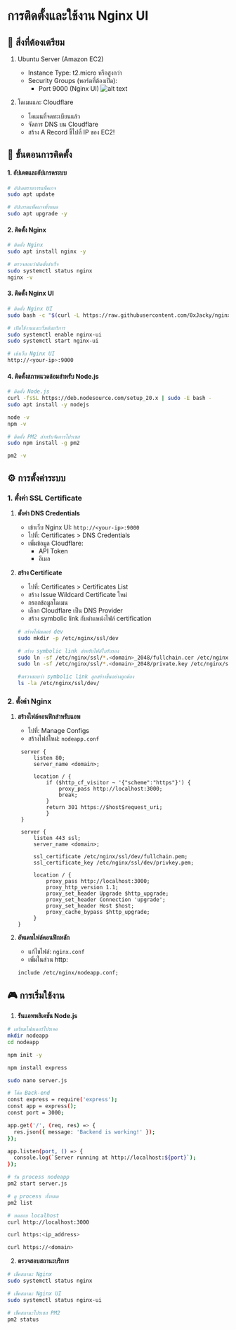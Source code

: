 # การติดตั้งและใช้งาน Nginx UI

## 📝 สิ่งที่ต้องเตรียม
1. Ubuntu Server (Amazon EC2)
   - Instance Type: t2.micro หรือสูงกว่า
   - Security Groups (พอร์ตที่ต้องเปิด):
     - Port 9000 (Nginx UI)
     ![alt text](amazone/4.png)

2. โดเมนและ Cloudflare
   - โดเมนที่จดทะเบียนแล้ว
   - จัดการ DNS บน Cloudflare
   - สร้าง A Record ชี้ไปที่ IP ของ EC2!

## 🚀 ขั้นตอนการติดตั้ง
#### 1. อัปเดตและอัปเกรดระบบ
```bash
# อัปเดตรายการแพ็คเกจ
sudo apt update

# อัปเกรดแพ็คเกจทั้งหมด
sudo apt upgrade -y
```

#### 2. ติดตั้ง Nginx
```bash
# ติดตั้ง Nginx
sudo apt install nginx -y

# ตรวจสอบว่าติดตั้งสำเร็จ
sudo systemctl status nginx
nginx -v
```

#### 3. ติดตั้ง Nginx UI
```bash
# ติดตั้ง Nginx UI
sudo bash -c "$(curl -L https://raw.githubusercontent.com/0xJacky/nginx-ui/main/install.sh)" @ install

# เปิดใช้งานและเริ่มต้นบริการ
sudo systemctl enable nginx-ui
sudo systemctl start nginx-ui

# เข้าเว็บ Nginx UI
http://<your-ip>:9000
```

#### 4. ติดตั้งสภาพแวดล้อมสำหรับ Node.js
```bash
# ติดตั้ง Node.js
curl -fsSL https://deb.nodesource.com/setup_20.x | sudo -E bash -
sudo apt install -y nodejs

node -v
npm -v

# ติดตั้ง PM2 สำหรับจัดการโปรเซส
sudo npm install -g pm2

pm2 -v
```


## ⚙️ การตั้งค่าระบบ

### 1. ตั้งค่า SSL Certificate

1. **ตั้งค่า DNS Credentials**
   - เข้าเว็บ Nginx UI: `http://<your-ip>:9000`
   - ไปที่: Certificates > DNS Credentials
   - เพิ่มข้อมูล Cloudflare:
     - API Token
     - อีเมล

2. **สร้าง Certificate**
   - ไปที่: Certificates > Certificates List
   - สร้าง Issue Wildcard Certificate ใหม่
   - กรอกข้อมูลโดเมน
   - เลือก Cloudflare เป็น DNS Provider
   - สร้าง symbolic link กับตำแหน่งไฟล์ certification
   ```bash
   # สร้างโฟลเดอร์ dev 
   sudo mkdir -p /etc/nginx/ssl/dev

   # สร้าง symbolic link สำหรับไฟล์ใบรับรอง
   sudo ln -sf /etc/nginx/ssl/*.<domain>_2048/fullchain.cer /etc/nginx/ssl/dev/fullchain.pem
   sudo ln -sf /etc/nginx/ssl/*.<domain>_2048/private.key /etc/nginx/ssl/dev/privkey.pem
   
   #ตรวจสอบว่า symbolic link ถูกสร้างขึ้นอย่างถูกต้อง
   ls -la /etc/nginx/ssl/dev/
   ```

### 2. ตั้งค่า Nginx

1. **สร้างไฟล์คอนฟิกสำหรับแอพ**
   - ไปที่: Manage Configs
   - สร้างไฟล์ใหม่: `nodeapp.conf`
   ```nginx
    server {
        listen 80;
        server_name <domain>;

        location / {
            if ($http_cf_visitor ~ '{"scheme":"https"}') {
                proxy_pass http://localhost:3000;
                break;
            }
            return 301 https://$host$request_uri;
            }
    }

    server {
        listen 443 ssl;
        server_name <domain>;
        
        ssl_certificate /etc/nginx/ssl/dev/fullchain.pem;
        ssl_certificate_key /etc/nginx/ssl/dev/privkey.pem;

        location / {
            proxy_pass http://localhost:3000;
            proxy_http_version 1.1;
            proxy_set_header Upgrade $http_upgrade;
            proxy_set_header Connection 'upgrade';
            proxy_set_header Host $host;
            proxy_cache_bypass $http_upgrade;
        }
   }
   ```

2. **อัพเดทไฟล์คอนฟิกหลัก**
   - แก้ไขไฟล์: `nginx.conf`
   - เพิ่มในส่วน http:
   ```nginx
   include /etc/nginx/nodeapp.conf;
   ```

## 🎮 การเริ่มใช้งาน

1. **รันแอพพลิเคชัน Node.js**
```bash
# เตรียมโฟลเดอร์โปรเจค
mkdir nodeapp
cd nodeapp

npm init -y

npm install express

sudo nano server.js

# โค้ด Back-end
const express = require('express');
const app = express();
const port = 3000;

app.get('/', (req, res) => {
  res.json({ message: 'Backend is working!' });
});

app.listen(port, () => {
  console.log(`Server running at http://localhost:${port}`);
});

# รัน process nodeapp
pm2 start server.js

# ดู process ทั้งหมด
pm2 list

# ทดสอบ localhost
curl http://localhost:3000

curl https:<ip_address>

curl https://<domain>
```

2. **ตรวจสอบสถานะบริการ**
```bash
# เช็คสถานะ Nginx
sudo systemctl status nginx

# เช็คสถานะ Nginx UI
sudo systemctl status nginx-ui

# เช็คสถานะโปรเซส PM2
pm2 status
```